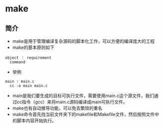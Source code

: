 # make
## 简介
- make是用于管理编译复杂源码的脚本化工作，可以方便的编译庞大的工程
- make的基本原则如下
```
object ： requirement
  command
```
- 举例
```
main : main.c
  cc -o main main.c
```
- main是我们要生成的目标可执行文件，需要使用main.c这个源文件，我们通过cc指令（gcc）来将main.c源码编译成main可执行文件。
- make也有自动推导功能，可以免去繁琐的重名
- make命令首先找当前文件夹下的makefile和Makefile文件，然后按照文件中的脚本内容开始执行。
